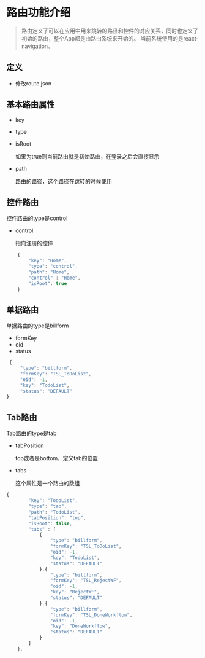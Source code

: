 路由功能介绍
==============================================

> 路由定义了可以在应用中用来跳转的路径和控件的对应关系，同时也定义了初始的路由，整个App都是由路由系统来开始的。
> 当前系统使用的是react-navigation。

定义
---------------------------------------------

* 修改route.json

## 基本路由属性
* key
* type
* isRoot

  如果为true则当前路由就是初始路由，在登录之后会直接显示
* path
  
  路由的路径，这个路径在跳转的时候使用
## 控件路由
控件路由的type是control
* control

  指向注册的控件

```javascript
    {
        "key": "Home",
        "type": "control",
        "path": "Home",
        "control" : "Home",
        "isRoot": true 
    }
```
## 单据路由
单据路由的type是billform
* formKey
* oid
* status

```javascript
 {
     "type": "billform",
     "formKey": "TSL_ToDoList",
     "oid": -1,
     "key": "TodoList",
     "status": "DEFAULT"
}
```
## Tab路由
Tab路由的type是tab
* tabPosition

  top或者是bottom，定义tab的位置
* tabs

  这个属性是一个路由的数组

```javascript
{
        "key": "TodoList",
        "type": "tab",
        "path": "TodoList",
        "tabPosition": "top",
        "isRoot": false,
        "tabs" : [
            {
                "type": "billform",
                "formKey": "TSL_ToDoList",
                "oid": -1,
                "key": "TodoList",
                "status": "DEFAULT"
            },{
                "type": "billform",
                "formKey": "TSL_RejectWF",
                "oid": -1,
                "key": "RejectWF",
                "status": "DEFAULT"
            },{
                "type": "billform",
                "formKey": "TSL_DoneWorkflow",
                "oid": -1,
                "key": "DoneWorkflow",
                "status": "DEFAULT"
            }
        ]
    },
```